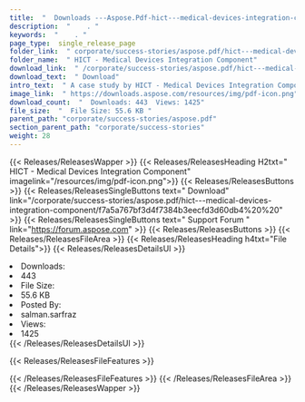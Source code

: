 ```yaml
---
title:  "  Downloads ---Aspose.Pdf-hict---medical-devices-integration-component . " 
description:  "    . " 
keywords:  "    . " 
page_type:  single_release_page
folder_link:  " corporate/success-stories/aspose.pdf/hict---medical-devices-integration-component/"
folder_name:  " HICT - Medical Devices Integration Component"
download_link:  " /corporate/success-stories/aspose.pdf/hict---medical-devices-integration-component/f7a5a767bf3d4f7384b3eecfd3d60db4"
download_text:  " Download"
intro_text:  " A case study by HICT - Medical Devices Integration Component to explain the adva..."
image_link:  " https://downloads.aspose.com/resources/img/pdf-icon.png"
download_count:  "  Downloads: 443  Views: 1425"
file_size:  "  File Size: 55.6 KB "
parent_path: "corporate/success-stories/aspose.pdf"
section_parent_path: "corporate/success-stories"
weight: 28 
---
```


{{< Releases/ReleasesWapper >}}
  {{< Releases/ReleasesHeading H2txt=" HICT - Medical Devices Integration Component" imagelink="/resources/img/pdf-icon.png">}}
  {{< Releases/ReleasesButtons >}}
    {{< Releases/ReleasesSingleButtons text=" Download" link="/corporate/success-stories/aspose.pdf/hict---medical-devices-integration-component/f7a5a767bf3d4f7384b3eecfd3d60db4%20%20" >}}
    {{< Releases/ReleasesSingleButtons text=" Support Forum " link="https://forum.aspose.com" >}}
  {{< Releases/ReleasesButtons >}}
  {{< Releases/ReleasesFileArea >}}
    {{< Releases/ReleasesHeading h4txt="File Details">}}
    {{< Releases/ReleasesDetailsUl >}}
             <li>Downloads:</li><li>443</li><li>File Size:</li><li>55.6 KB</li><li>Posted By:</li><li>salman.sarfraz</li><li>Views:</li><li>1425</li>
    {{< /Releases/ReleasesDetailsUl >}}

  {{< Releases/ReleasesFileFeatures >}}
      
  {{< /Releases/ReleasesFileFeatures >}}
 {{< /Releases/ReleasesFileArea >}}
{{< /Releases/ReleasesWapper >}}


